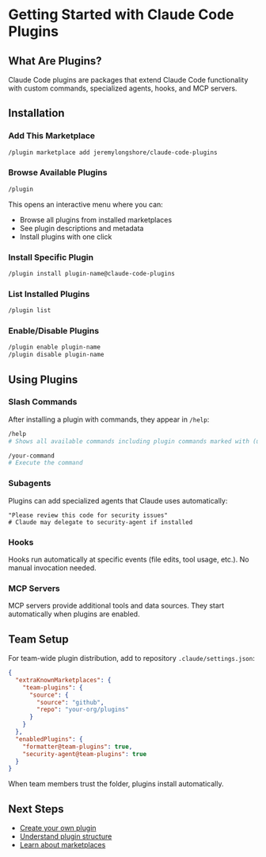 # Getting Started with Claude Code Plugins

## What Are Plugins?

Claude Code plugins are packages that extend Claude Code functionality with custom commands, specialized agents, hooks, and MCP servers.

## Installation

### Add This Marketplace

```bash
/plugin marketplace add jeremylongshore/claude-code-plugins
```

### Browse Available Plugins

```bash
/plugin
```

This opens an interactive menu where you can:
- Browse all plugins from installed marketplaces
- See plugin descriptions and metadata
- Install plugins with one click

### Install Specific Plugin

```bash
/plugin install plugin-name@claude-code-plugins
```

### List Installed Plugins

```bash
/plugin list
```

### Enable/Disable Plugins

```bash
/plugin enable plugin-name
/plugin disable plugin-name
```

## Using Plugins

### Slash Commands

After installing a plugin with commands, they appear in `/help`:

```bash
/help
# Shows all available commands including plugin commands marked with (user)

/your-command
# Execute the command
```

### Subagents

Plugins can add specialized agents that Claude uses automatically:

```
"Please review this code for security issues"
# Claude may delegate to security-agent if installed
```

### Hooks

Hooks run automatically at specific events (file edits, tool usage, etc.). No manual invocation needed.

### MCP Servers

MCP servers provide additional tools and data sources. They start automatically when plugins are enabled.

## Team Setup

For team-wide plugin distribution, add to repository `.claude/settings.json`:

```json
{
  "extraKnownMarketplaces": {
    "team-plugins": {
      "source": {
        "source": "github",
        "repo": "your-org/plugins"
      }
    }
  },
  "enabledPlugins": {
    "formatter@team-plugins": true,
    "security-agent@team-plugins": true
  }
}
```

When team members trust the folder, plugins install automatically.

## Next Steps

- [Create your own plugin](creating-plugins.md)
- [Understand plugin structure](plugin-structure.md)
- [Learn about marketplaces](marketplace-guide.md)
